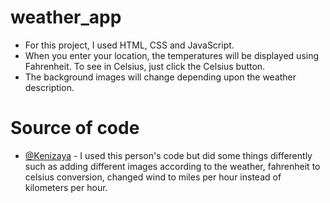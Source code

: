 # weather_app

- For this project, I used HTML, CSS and JavaScript. 
- When you enter your location, the temperatures will be displayed using Fahrenheit. To see in Celsius, just click the Celsius button. 
- The background images will change depending upon the weather description.

# Source of code 
 - [@Kenizaya](https://github.com/kenizaya/weather-app/blob/main/script.js) - I used this person's code but did some things differently such as adding different images according to the weather, fahrenheit to celsius conversion, changed wind to miles per hour instead of kilometers per hour.